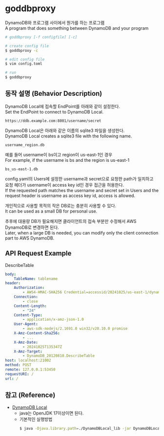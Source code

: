 # goddbproxy  

DynamoDB와 프로그램 사이에서 뭔가를 하는 프로그램\
A program that does something between DynamoDB and your program

```bash
# goddbproxy [-f configfile] [-c]

# create config file
$ goddbproxy -c

# edit config file
$ vim config.toml

# run
$ goddbproxy
```

## 동작 설명 (Behavior Description)

DynamoDB Local에 접속할 EndPoint를 아래와 같이 설정한다.\
Set the EndPoint to connect to DynamoDB Local.

`https://ddb.example.com:8001/username/secret`

DynamoDB Local은 아래와 같은 이름의 sqlite3 파일을 생성한다.\
DynamoDB Local creates a sqlite3 file with the following name.

`username_region.db`

예를 들어 username이 bs이고 region이 us-east-1인 경우\
For example, if the username is bs and the region is us-east-1

`bs_us-east-1.db`

config.yaml의 Users에 설정한 username과 secret으로 요청한 path가 일치하고\
요청 헤더가 username이 access key id인 경우 접근을 허용한다.\
If the requested path matches the username and secret set in Users and the request header is username as access key id, access is allowed.

개인적으로 사용할 목적의 작은 DB로는 충분히 사용할 수 있다.\
It can be used as a small DB for personal use.

추후에 대용량 DB가 필요해지면 클라이언트의 접속 부분만 수정해서 AWS DynamoDB로 변경하면 된다.\
Later, when a large DB is needed, you can modify only the client connection part to AWS DynamoDB.

## API Request Example

DescribeTable

```yaml
body:
    TableName: tablename
header:
    Authorization:
        - AWS4-HMAC-SHA256 Credential=accessid/20241025/us-east-1/dynamodb/aws4_request, SignedHeaders=host;x-amz-content-sha256;x-amz-date;x-amz-target, Signature=...
    Connection:
        - close
    Content-Length:
        - "24"
    Content-Type:
        - application/x-amz-json-1.0
    User-Agent:
        - aws-sdk-nodejs/2.1691.0 win32/v20.10.0 promise
    X-Amz-Content-Sha256:
        - ...
    X-Amz-Date:
        - 20241025T135347Z
    X-Amz-Target:
        - DynamoDB_20120810.DescribeTable
host: localhost:21002
method: POST
remote: 127.0.0.1:53450
requestURI: /
url: /
```

## 참고 (Reference)

- [DynamoDB Local](https://docs.aws.amazon.com/amazondynamodb/latest/developerguide/DynamoDBLocal.html)
  - java는 OpenJDK 17이상이면 된다.
  - 기본적인 실행방법
    ```bash
    $ java -Djava.library.path=./DynamoDBLocal_lib -jar DynamoDBLocal.jar -cors "*" -dbPath ".\dbfiles" -port 21000
    ```